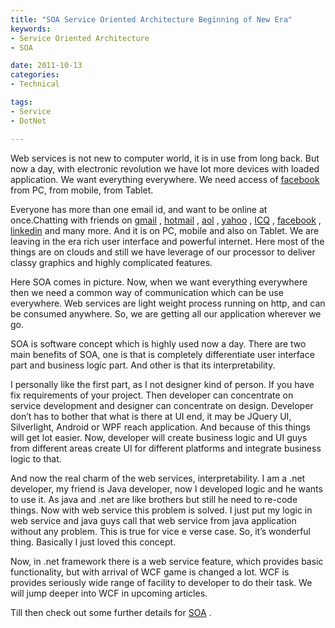 ```yaml
---
title: "SOA Service Oriented Architecture Beginning of New Era"
keywords:
- Service Oriented Architecture
- SOA

date: 2011-10-13 
categories:
- Technical

tags:
- Service
- DotNet

---
```

Web services is not new to computer world, it is in use from long back. But now a day, with electronic revolution we have lot more devices with loaded application. We want everything everywhere. We need access of [facebook][1] from PC, from mobile, from Tablet.

Everyone has more than one email id, and want to be online at once.Chatting with friends on [gmail][2] , [hotmail][3] , [aol][4] , [yahoo][5] , [ICQ][6] , [facebook][1] , [linkedin][7] and many more. And it is on PC, mobile and also on Tablet. We are leaving in the era rich user interface and powerful internet. Here most of the things are on clouds and still we have leverage of our processor to deliver classy graphics and highly complicated features.

Here SOA comes in picture. Now, when we want everything everywhere then we need a common way of communication which can be use everywhere. Web services are light weight process running on http, and can be consumed anywhere. So, we are getting all our application wherever we go.
 
SOA is software concept which is highly used now a day. There are two main benefits of SOA, one is that is completely differentiate user interface part and business logic part. And other is that its interpretability.

I personally like the first part, as I not designer kind of person. If you have fix requirements of your project. Then developer can concentrate on service development and designer can concentrate on design. Developer don’t has to bother that what is there at UI end, it may be JQuery UI, Silverlight, Android or WPF reach application. And because of this things will get lot easier. Now, developer will create business logic and UI guys from different areas create UI for different platforms and integrate business logic to that.

And now the real charm of the web services, interpretability. I am a .net developer, my friend is Java developer, now I developed logic and he wants to use it. As java and .net are like brothers but still he need to re-code things. Now with web service this problem is solved. I just put my logic in web service and java guys call that web service from java application without any problem. This is true for vice e verse case. So, it’s wonderful thing. Basically I just loved this concept.

Now, in .net framework there is a web service feature, which provides basic functionality, but with arrival of WCF game is changed a lot. WCF is provides seriously wide range of facility to developer to do their task. We will jump deeper into WCF in upcoming articles.

Till then check out some further details for [SOA][8] .

 [1]: http://facebook.com/
 [2]: http://gmail.com/
 [3]: http://hotmail.com/
 [4]: http://aol.com/
 [5]: http://yahoo.com/
 [6]: http://icq.com/
 [7]: http://www.linkedin.com/
 [8]: http://en.wikipedia.org/wiki/Service-oriented_architecture